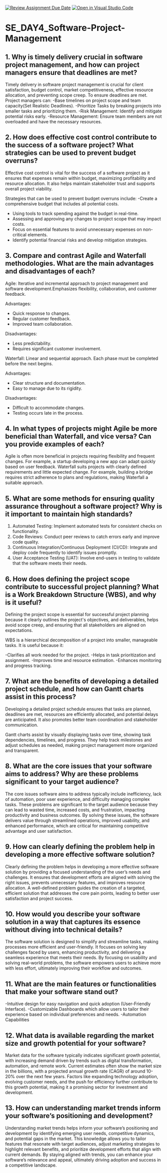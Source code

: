 [![Review Assignment Due Date](https://classroom.github.com/assets/deadline-readme-button-22041afd0340ce965d47ae6ef1cefeee28c7c493a6346c4f15d667ab976d596c.svg)](https://classroom.github.com/a/9pw6JKcu)
[![Open in Visual Studio Code](https://classroom.github.com/assets/open-in-vscode-2e0aaae1b6195c2367325f4f02e2d04e9abb55f0b24a779b69b11b9e10269abc.svg)](https://classroom.github.com/online_ide?assignment_repo_id=15694931&assignment_repo_type=AssignmentRepo)
# SE_DAY4_Software-Project-Management
## 1. Why is timely delivery crucial in software project management, and how can project managers ensure that deadlines are met?

Timely delivery in software project management is crucial for client satisfaction, budget control, market competitiveness, effective resource allocation, and preventing scope creep. To ensure deadlines are met.
Project managers can:
-Base timelines on project scope and team capacity(Set Realistic Deadlines).
-Prioritize Tasks by breaking projects into smaller tasks and prioritizing them.
-Risk Management: Identify and mitigate potential risks early.
-Resource Management: Ensure team members are not overloaded and have the necessary resources.

## 2. How does effective cost control contribute to the success of a software project? What strategies can be used to prevent budget overruns?

Effective cost control is vital for the success of a software project as it ensures that expenses remain within budget, maximizing profitability and resource allocation. It also helps maintain stakeholder trust and supports overall project viability.

Strategies that can be used to prevent budget overruns include:
-Create a comprehensive budget that includes all potential costs.
- Using tools to track spending against the budget in real-time.
- Assessing and approving any changes to project scope that may impact costs.
- Focus on essential features to avoid unnecessary expenses on non-critical elements.
- Identify potential financial risks and develop mitigation strategies.


## 3. Compare and contrast Agile and Waterfall methodologies. What are the main advantages and disadvantages of each?

Agile: Iterative and incremental approach to project management and software development.Emphasizes flexibility, collaboration, and customer feedback.

Advantages:
- Quick response to changes.
- Regular customer feedback.
- Improved team collaboration.

Disadvantages:
- Less predictability.
- Requires significant customer involvement.

 Waterfall: Linear and sequential approach. Each phase must be completed before the next begins.

Advantages:
- Clear structure and documentation.
- Easy to manage due to its rigidity.

Disadvantages:
- Difficult to accommodate changes.
- Testing occurs late in the process.

## 4. In what types of projects might Agile be more beneficial than Waterfall, and vice versa? Can you provide examples of each?
Agile is often more beneficial in projects requiring flexibility and frequent changes. For example, a startup developing a new app can adapt quickly based on user feedback.
Waterfall suits projects with clearly defined requirements and little expected change. For example, building a bridge requires strict adherence to plans and regulations, making Waterfall a suitable approach.

## 5. What are some methods for ensuring quality assurance throughout a software project? Why is it important to maintain high standards?

1. Automated Testing: Implement automated tests for consistent checks on functionality.
2. Code Reviews: Conduct peer reviews to catch errors early and improve code quality.
3. Continuous Integration/Continuous Deployment (CI/CD): Integrate and deploy code frequently to identify issues promptly.
4. User Acceptance Testing (UAT): Involve end-users in testing to validate that the software meets their needs.

## 6. How does defining the project scope contribute to successful project planning? What is a Work Breakdown Structure (WBS), and why is it useful?

Defining the project scope is essential for successful project planning because it clearly outlines the project's objectives, and deliverables, helps avoid scope creep, and ensuring that all stakeholders are aligned on expectations.

WBS is a hierarchical decomposition of a project into smaller, manageable tasks. It is useful because it:

-Clarifies all work needed for the project.
-Helps in task prioritization and assignment.
-Improves time and resource estimation.
-Enhances monitoring and progress tracking.

## 7. What are the benefits of developing a detailed project schedule, and how can Gantt charts assist in this process?

Developing a detailed project schedule ensures that tasks are planned, deadlines are met, resources are efficiently allocated, and potential delays are anticipated. It also promotes better team coordination and stakeholder communication.

Gantt charts assist by visually displaying tasks over time, showing task dependencies, timelines, and progress. They help track milestones and adjust schedules as needed, making project management more organized and transparent.

## 8. What are the core issues that your software aims to address? Why are these problems significant to your target audience?

The core issues software aims to address typically include inefficiency, lack of automation, poor user experience, and difficulty managing complex tasks. These problems are significant to the target audience because they can lead to wasted time, increased costs, and frustration, impacting productivity and business outcomes. By solving these issues, the software delivers value through streamlined operations, improved usability, and enhanced performance, which are critical for maintaining competitive advantage and user satisfaction.

## 9. How can clearly defining the problem help in developing a more effective software solution?

Clearly defining the problem helps in developing a more effective software solution by providing a focused understanding of the user’s needs and challenges. It ensures that development efforts are aligned with solving the right issues, prevents unnecessary features, and improves resource allocation. A well-defined problem guides the creation of a targeted, efficient solution that addresses the core pain points, leading to better user satisfaction and project success.

## 10. How would you describe your software solution in a way that captures its essence without diving into technical details?

The software solution is designed to simplify and streamline tasks, making processes more efficient and user-friendly. It focuses on solving key challenges faced by users, enhancing productivity, and delivering a seamless experience that meets their needs. By focusing on usability and solving real-world problems, the software empowers users to achieve more with less effort, ultimately improving their workflow and outcomes.

## 11. What are the main features or functionalities that make your software stand out?

 -Intuitive design for easy navigation and quick adoption (User-Friendly Interface).
 -Customizable Dashboards which allow users to tailor their experience based on individual preferences and needs.
 -Automation Capabilities
 
## 12. What data is available regarding the market size and growth potential for your software?

Market data for the software typically indicates significant growth potential, with increasing demand driven by trends such as digital transformation, automation, and remote work. Current estimates often show the market size in the billions, with a projected annual growth rate (CAGR) of around 10-20% over the next few years. Factors like expanding technology adoption, evolving customer needs, and the push for efficiency further contribute to this growth potential, making it a promising sector for investment and development.

## 13. How can understanding market trends inform your software’s positioning and development?

Understanding market trends helps inform your software’s positioning and development by identifying emerging user needs, competitive dynamics, and potential gaps in the market. This knowledge allows you to tailor features that resonate with target audiences, adjust marketing strategies to highlight relevant benefits, and prioritize development efforts that align with current demands. By staying aligned with trends, you can enhance your software’s relevance and appeal, ultimately driving adoption and success in a competitive landscape.
